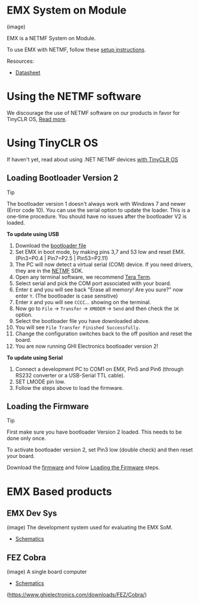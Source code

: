 # EMX System on Module
(image)

EMX is a NETMF System on Module.

To use EMX with NETMF, follow these [setup instructions](intro.html).

Resources:
* [Datasheet]()

# Using the NETMF software
We discourage the use of NETMF software on our products in favor for TinyCLR OS, [Read more](intro.html).

# Using TinyCLR OS
If haven't yet, read about using .NET NETMF devices [with TinyCLR OS](intro.html#with-tinyclr-os)

## Loading Bootloader Version 2
> [!Tip]
> The bootloader version 1 doesn't always work with Windows 7 and newer (Error code 10). You can use the serial option to update the loader.
> This is a one-time procedure. You should have no issues after the bootloader V2 is loaded.

**To update using USB**
1. Download the [bootloader file](http://files.ghielectronics.com/downloads/Bootloaders/EMX%20Bootloader.2.0.3.ghi)
2. Set EMX in boot mode, by making pins 3,7 and 53 low and reset EMX. (Pin3=P0.4 | Pin7=P2.5 | Pin53=P2.11)
3. The PC will now detect a virtual serial (COM) device. If you need drivers, they are in the [NETMF](../netmf/intro.html) SDK.
4. Open any terminal software, we recommend [Tera Term](http://ttssh2.osdn.jp/).
5. Select serial and pick the COM port associated with your board.
6. Enter `E` and you will see back "Erase all memory! Are you sure?" now enter `Y`. (The bootloader is case sensitive)
7. Enter `X` and you will see `CCCC`... showing on the terminal.
8. Now go to `File` -> `Transfer` -> `XMODEM` -> `Send` and then check the `1K` option.
9. Select the bootloader file you have downloaded above.
10. You will see `File Transfer Finished Successfully`.
11. Change the configuration switches back to the off position and reset the board.
12. You are now running GHI Electronics bootloader version 2!

**To update using Serial**
1. Connect a development PC to COM1 on EMX, Pin5 and Pin6 (through RS232 converter or a USB-Serial TTL cable).
2. SET LMODE pin low.
3. Follow the steps above to load the firmware.

## Loading the Firmware

> [!Tip]
> First make sure you have bootloader Version 2 loaded. This needs to be done only once.

To activate bootloader version 2, set Pin3 low (double check) and then reset your board.

Download the [firmware](http://files.ghielectronics.com/downloads/TinyCLR/Firmware/EMX/EMX%20Firmware.0.6.0.glb) and folow [Loading the Firmware](intro.html#loading-the-firmware) steps.


# EMX Based products
## EMX Dev Sys
(image)
The development system used for evaluating the EMX SoM.

* [Schematics]()

## FEZ Cobra
(image)
A single board computer

* [Schematics](add)

(https://www.ghielectronics.com/downloads/FEZ/Cobra/)
